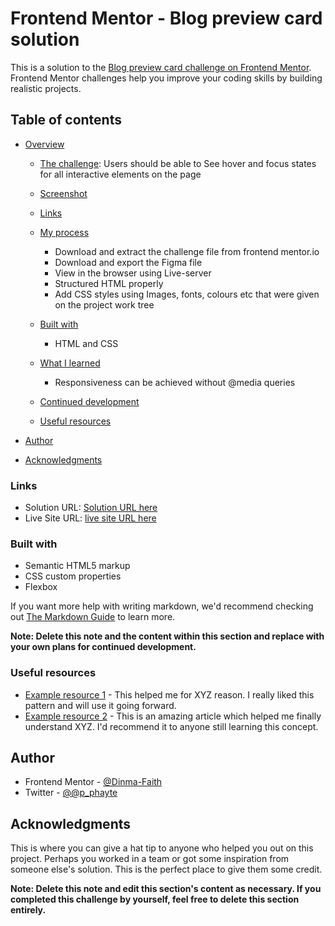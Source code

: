 # Frontend Mentor - Blog preview card solution

This is a solution to the [Blog preview card challenge on Frontend Mentor](https://www.frontendmentor.io/challenges/blog-preview-card-ckPaj01IcS). Frontend Mentor challenges help you improve your coding skills by building realistic projects. 

## Table of contents

- [Overview](#overview)
  
  - [The challenge](#the-challenge): Users should be able to See hover and focus states for all interactive elements on the page
    
  - [Screenshot](https://github.com/user-attachments/assets/a41fd895-2341-46ab-834d-0699c6a37b8b)

  - [Links](#links)
    
  - [My process](#my-process)
     - Download and extract the challenge file from frontend mentor.io
     - Download and export the Figma file
     - View in the browser using Live-server
     - Structured HTML properly
     - Add CSS styles using Images, fonts, colours etc that were given on the project work tree
       
  - [Built with](#built-with)
     - HTML and CSS
  - [What I learned](#what-i-learned)
     - Responsiveness can be achieved without @media queries
        
  - [Continued development](#continued-development)
  - [Useful resources](#useful-resources)
- [Author](#author)
- [Acknowledgments](#acknowledgments)


### Links

- Solution URL: [Solution URL here](https://github.com/Dinma-Faith/blog-preview-card-main)
- Live Site URL: [live site URL here](https://dinma-faith.github.io/blog-preview-card-main/)
  
### Built with

- Semantic HTML5 markup
- CSS custom properties
- Flexbox

If you want more help with writing markdown, we'd recommend checking out [The Markdown Guide](https://www.markdownguide.org/) to learn more.


**Note: Delete this note and the content within this section and replace with your own plans for continued development.**

### Useful resources

- [Example resource 1](https://www.example.com) - This helped me for XYZ reason. I really liked this pattern and will use it going forward.
- [Example resource 2](https://www.example.com) - This is an amazing article which helped me finally understand XYZ. I'd recommend it to anyone still learning this concept.

## Author

- Frontend Mentor - [@Dinma-Faith](https://www.frontendmentor.io/profile/Dinma-Faith)
- Twitter - [@@p_phayte](https://www.twitter.com/@p_phayte)


## Acknowledgments

This is where you can give a hat tip to anyone who helped you out on this project. Perhaps you worked in a team or got some inspiration from someone else's solution. This is the perfect place to give them some credit.

**Note: Delete this note and edit this section's content as necessary. If you completed this challenge by yourself, feel free to delete this section entirely.**
